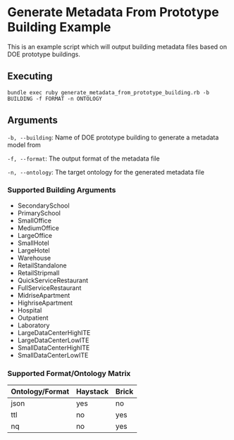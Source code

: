 # Generate Metadata From Prototype Building Example
This is an example script which will output building metadata files based on DOE prototype buildings.
## Executing
```bundle exec ruby generate_metadata_from_prototype_building.rb -b BUILDING -f FORMAT -n ONTOLOGY```
## Arguments
`-b, --building`: Name of DOE prototype building to generate a metadata model from

`-f, --format`: The output format of the metadata file

`-n, --ontology`: The target ontology for the generated metadata file

### Supported Building Arguments
- SecondarySchool
- PrimarySchool
- SmallOffice
- MediumOffice
- LargeOffice
- SmallHotel
- LargeHotel
- Warehouse
- RetailStandalone
- RetailStripmall
- QuickServiceRestaurant
- FullServiceRestaurant
- MidriseApartment
- HighriseApartment
- Hospital
- Outpatient
- Laboratory
- LargeDataCenterHighITE
- LargeDataCenterLowITE
- SmallDataCenterHighITE
- SmallDataCenterLowITE

### Supported Format/Ontology Matrix
| Ontology/Format | Haystack | Brick |
| --------------- | -------- | ----- |
| json            | yes      | no    |
| ttl             | no       | yes   |
| nq              | no       | yes   |
